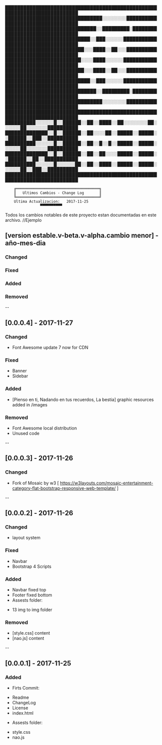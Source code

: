 ██████████████████████████████████████████████████████████████████████████
████████████████████████████████░░░░░░░░██████████████████████████████████
██████████████████████████████░░█████████░████████████████████████████████
████████████████████████████░░███░░░░░░███████████████████████████████████
██████████████████████████░░░████░░██░░░██████████████████████████████████
█████████████████████████░░░░████░░░░░░███████████████████████████████████
██████████████████████████░░░████░░██░░░██████████████████████████████████
████████████████████████████░░███░░░░░░███████████████████████████████████
██████████████████████████████░░█████████░████████████████████████████████
████████████████████████████████░░░░░░░░██████████████████████████████████
██████████████████████████████████████████████████████████████████████████
██████████░░░░░░█░░██████░░██░░████░░██░░░░░░░░██░░░░░░██░░░░░░░██████████
██████████████░░█░░██████░░██░░░░██░░█████░░█████░░██████░░███░░██████████
██████████░░░░░░█░░██████░░██░░█░░█░░█████░░█████░░░░░░██░░░░░░░██████████
██████████████░░█░░██████░░██░░██░░░░█████░░█████░░██████░░██░░███████████
██████████░░░░░░█░░░░░░██░░██░░████░░█████░░█████░░░░░░██░░███░░██████████
██████████████████████████████████████████████████████████████████████████

		
		╔══════════════════════════════════════╗
		║   Ultimos Cambios - Change Log       ║
		╚══════════════════════════════════════╝
		Ultima Actualizacion:  	2017-11-25
					▀▀▀▀▀▀▀▀▀▀			

Todos los cambios notables de este proyecto estan documentadas en este archivo.
//Ejemplo
## [version estable.v-beta.v-alpha.cambio menor] - año-mes-dia
### Changed
### Fixed
### Added
### Removed

--

## [0.0.0.4] - 2017-11-27
### Changed
- Font Awesome update 7 now for CDN 

### Fixed
- Banner
- Sidebar

### Added
- [Pienso en ti, Nadando en tus recuerdos, La bestia] graphic resources added in /images

### Removed
- Font Awesome local distribution
- Unused code

--

## [0.0.0.3] - 2017-11-26
### Changed
* Fork of Mosaic by w3 [ https://w3layouts.com/mosaic-entertainment-category-flat-bootstrap-responsive-web-template/ ]

--

## [0.0.0.2] - 2017-11-26
### Changed
* layout system

### Fixed
* Navbar
* Bootstrap 4 Scripts

### Added
- Navbar fixed top
- Footer fixed bottom
- Assests folder:
* 13 img to img folder

### Removed
* [style.css] content
* [nao.js] content

--

## [0.0.0.1] - 2017-11-25
### Added
- Firts Commit:
* Readme
* ChangeLog
* License
* index.html
- Assests folder:
* style.css
* nao.js